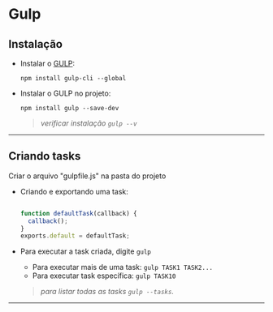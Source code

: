 # Gulp

## Instalação

* Instalar o [GULP](https://gulpjs.com/):
  
  `npm install gulp-cli --global`

* Instalar o GULP no projeto:
  
  `npm install gulp --save-dev` 
  > *verificar instalação `gulp --v`*

----------
## Criando tasks

Criar o arquivo "gulpfile.js" na pasta do projeto

* Criando e exportando uma task:
  
  ```javascript
  
  function defaultTask(callback) {
    callback();
  }
  exports.default = defaultTask;
  ```
* Para executar a task criada, digite `gulp`
  
  * Para executar mais de uma task:
  `gulp TASK1 TASK2...`
  * Para executar task específica:
  `gulp TASK10`

  > *para listar todas as tasks `gulp --tasks`.*


  

----------